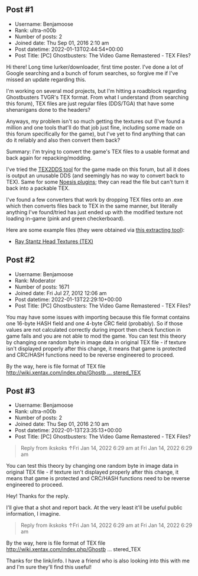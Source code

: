 ## Post #1
- Username: Benjamoose
- Rank: ultra-n00b
- Number of posts: 2
- Joined date: Thu Sep 01, 2016 2:10 am
- Post datetime: 2022-01-13T02:44:54+00:00
- Post Title: [PC] Ghostbusters: The Video Game Remastered - TEX Files?

Hi there! Long time lurker/downloader, first time poster.
I've done a lot of Google searching and a bunch of forum searches, so forgive me if I've missed an update regarding this.

I'm working on several mod projects, but I'm hitting a roadblock regarding Ghostbusters TVGR's TEX format.
From what I understand (from searching this forum), TEX files are just regular files (DDS/TGA) that have some shenanigans done to the headers?

Anyways, my problem isn't so much getting the textures out (I've found a million and one tools that'll do that job just fine, including some made on this forum specifically for the game), but I've yet to find anything that can do it reliably and also then convert them back?


Summary: I'm trying to convert the game's TEX files to a usable format and back again for repacking/modding.

I've tried the [TEX2DDS tool](https://forum.xentax.com/viewtopic.php?t=4392) for the game made on this forum, but all it does is output an unusable DDS (and seemingly has no way to convert back to TEX). Same for some [Noesis plugins](https://forum.xentax.com/viewtopic.php?t=15685#p125821); they can read the file but can't turn it back into a packable TEX.

I've found a few converters that work by dropping TEX files onto an .exe which then converts files back to TEX in the same manner, but literally anything I've found/tried has just ended up with the modified texture not loading in-game (pink and green checkerboard).

Here are some example files (they were obtained via [this extracting tool](https://zenhax.com/viewtopic.php?t=12615#p51384)):

- [Ray Stantz Head Textures (TEX)](http://benjaminrudman.com/temp/stantz.zip)
## Post #2
- Username: Benjamoose
- Rank: Moderator
- Number of posts: 1671
- Joined date: Fri Jul 27, 2012 12:06 am
- Post datetime: 2022-01-13T22:29:10+00:00
- Post Title: [PC] Ghostbusters: The Video Game Remastered - TEX Files?

You may have some issues with importing because this file format contains one 16-byte HASH field and one 4-byte CRC field (probably).
So if those values are not calculated correctly during import then check function in game fails and you are not able to mod the game.
You can test this theory by changing one random byte in image data in original TEX file - if texture isn't displayed properly after this change, it means that game is protected and CRC/HASH functions need to be reverse engineered to proceed.

By the way, here is file format of TEX file [http://wiki.xentax.com/index.php/Ghostb ... stered_TEX](http://wiki.xentax.com/index.php/Ghostbusters:_The_Video_Game_Remastered_TEX)
## Post #3
- Username: Benjamoose
- Rank: ultra-n00b
- Number of posts: 2
- Joined date: Thu Sep 01, 2016 2:10 am
- Post datetime: 2022-01-13T23:35:13+00:00
- Post Title: [PC] Ghostbusters: The Video Game Remastered - TEX Files?

> Reply from ikskoks ↑Fri Jan 14, 2022 6:29 am at Fri Jan 14, 2022 6:29 am
>
> 
You can test this theory by changing one random byte in image data in original TEX file - if texture isn't displayed properly after this change, it means that game is protected and CRC/HASH functions need to be reverse engineered to proceed.

Hey! Thanks for the reply.


I'll give that a shot and report back. At the very least it'll be useful public information, I imagine.


> Reply from ikskoks ↑Fri Jan 14, 2022 6:29 am at Fri Jan 14, 2022 6:29 am
>
> 
By the way, here is file format of TEX file http://wiki.xentax.com/index.php/Ghostb ... stered_TEX

Thanks for the link/info. I have a friend who is also looking into this with me and I'm sure they'll find this useful!
